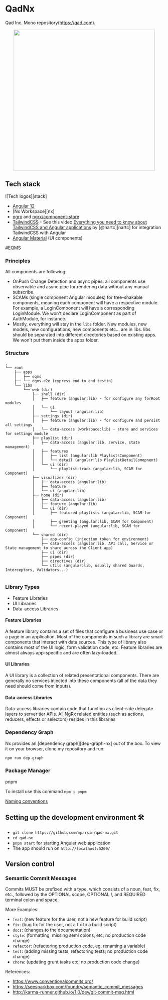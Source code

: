 # QadNx

Qad Inc. Mono repository(https://qad.com).

<p style="text-align: center;"><img src="https://www.qad.com/o/qad-theme/images/logo_letters_QAD.svg" width="450"></p>


## Tech stack
![Tech logos][stack]

- [Angular 12][angular]
- [Nx Workspace][nx]
- [ngrx][ngrx] and [ngrx/component-store][component-store]
- [TailwindCSS][tailwind] - See this video [Everything you need to know about TailwindCSS and Angular applications](https://youtu.be/zSXdJqEPy9w) by [@nartc][nartc] for integration TailwindCSS with Angular
- [Angular Material][AngularMaterial] (UI components)

[angular]: https://angular.io/
[ngrx]: https://ngrx.io/
[component-store]: https://ngrx.io/guide/component-store
[tailwind]: https://tailwindcss.com/
[AngularMaterial]: https://material.angular.io/


#EQMS

### Principles
All components are following:

- OnPush Change Detection and async pipes: all components use observable and async pipe for rendering data without any manual subscribe.
- SCAMs (single component Angular modules) for tree-shakable components, meaning each component will have a respective module. For example, a LoginComponent will have a corresponding LoginModule. We won't declare LoginComponent as part of AuthModule, for instance.
- Mostly, everything will stay in the `libs` folder. New modules, new models, new configurations, new components etc... are in libs. libs should be separated into different directories based on existing apps. We won't put them inside the apps folder. 

### Structure
```
.
└── root
    ├── apps
    │   ├── eqms
    ├── └── eqms-e2e (cypress end to end testin)
    └── libs
        └── web (dir)
            ├── shell (dir)
            │   ├── feature (angular:lib) - for configure any forRoot modules
            │   └── ui
            │       └── layout (angular:lib)
            ├── settings (dir)
            │   ├── feature (angular:lib) - for configure and persist all settings
            │   └── data-access (workspace:lib) - store and services for settings module
            ├── playlist (dir)
            │   ├── data-access (angular:lib, service, state management)
            │   ├── features
            │   │   ├── list (angular:lib PlaylistsComponent)
            │   │   └── detail (angular:lib PlaylistDetailComopnent)
            │   └── ui (dir)
            │       └── playlist-track (angular:lib, SCAM for Component)
            ├── visualizer (dir)
            │   ├── data-access (angular:lib)
            │   ├── feature
            │   └── ui (angular:lib)
            ├── home (dir)
            │   ├── data-access (angular:lib)
            │   ├── feature (angular:lib)
            │   └── ui (dir)
            │       ├── featured-playlists (angular:lib, SCAM for Component)
            │       ├── greeting (angular:lib, SCAM for Component)
            │       └── recent-played (angular:lib, SCAM for Component)
            └── shared (dir)
                ├── app-config (injection token for environment)
                ├── data-access (angular:lib, API call, Service or State management to share across the Client app)
                ├── ui (dir)
                ├── pipes (dir)
                ├── directives (dir)
                └── utils (angular:lib, usually shared Guards, Interceptors, Validators...)
                
```
### Library Types
- Feature Libraries
- UI Libraries
- Data-access Libraries

#### Feature Libraries
A feature library contains a set of files that configure a business use case or a page in an application. Most of the components in such a library are smart components that interact with data sources. This type of library also contains most of the UI logic, form validation code, etc. Feature libraries are almost always app-specific and are often lazy-loaded.

#### UI Libraries
A UI library is a collection of related presentational components. There are generally no services injected into these components (all of the data they need should come from Inputs).

#### Data-access Libraries
Data-access libraries contain code that function as client-side delegate layers to server tier APIs. All NgRx related entities (such as actions, reducers, effects or selectors) resides in this libraries

### Dependency Graph

Nx provides an [dependency graph][dep-graph-nx] out of the box. To view it on your browser, clone my repository and run:

```bash
npm run dep-graph
```

### Package Manager
pnpm

To install use this command
```npm i pnpm```

[Naming conventions](doc/naming.md)

## Setting up the development environment 🛠

- `git clone https://github.com/mparsin/qad-nx.git`
- `cd qad-nx`
- `pnpm start` for starting Angular web application
- The app should run on `http://localhost:5200/`

## Version control

### Semantic Commit Messages
Commits MUST be prefixed with a type, which consists of a noun, feat, fix, etc., followed by the OPTIONAL scope, OPTIONAL !, and REQUIRED terminal colon and space.

More Examples:

- `feat`: (new feature for the user, not a new feature for build script)
- `fix`: (bug fix for the user, not a fix to a build script)
- `docs`: (changes to the documentation)
- `style`: (formatting, missing semi colons, etc; no production code change)
- `refactor`: (refactoring production code, eg. renaming a variable)
- `test`: (adding missing tests, refactoring tests; no production code change)
- `chore`: (updating grunt tasks etc; no production code change)
  
References:

- https://www.conventionalcommits.org/
- https://seesparkbox.com/foundry/semantic_commit_messages
- http://karma-runner.github.io/1.0/dev/git-commit-msg.html
